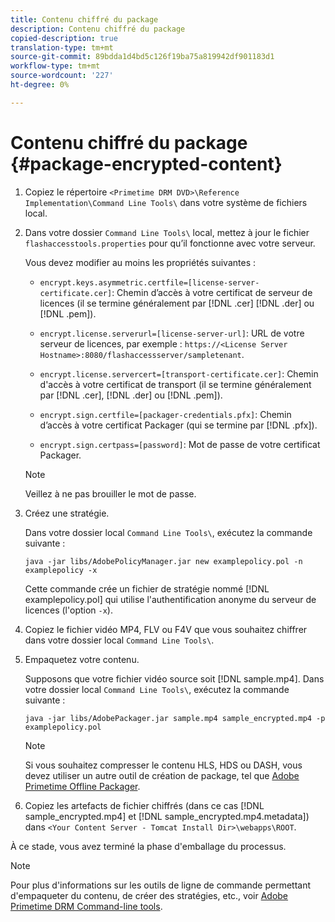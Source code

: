 ```yaml
---
title: Contenu chiffré du package
description: Contenu chiffré du package
copied-description: true
translation-type: tm+mt
source-git-commit: 89bdda1d4bd5c126f19ba75a819942df901183d1
workflow-type: tm+mt
source-wordcount: '227'
ht-degree: 0%

---
```



# Contenu chiffré du package {#package-encrypted-content}

1. Copiez le répertoire `<Primetime DRM DVD>\Reference Implementation\Command Line Tools\` dans votre système de fichiers local.
1. Dans votre dossier `Command Line Tools\` local, mettez à jour le fichier `flashaccesstools.properties` pour qu’il fonctionne avec votre serveur.

   Vous devez modifier au moins les propriétés suivantes :

   * `encrypt.keys.asymmetric.certfile=[license-server-certificate.cer]`: Chemin d’accès à votre certificat de serveur de licences (il se termine généralement par  [!DNL .cer] [!DNL .der] ou  [!DNL .pem]).

   * `encrypt.license.serverurl=[license-server-url]`: URL de votre serveur de licences, par exemple :     `https://<License Server Hostname>:8080/flashaccessserver/sampletenant`.

   * `encrypt.license.servercert=[transport-certificate.cer]`: Chemin d&#39;accès à votre certificat de transport (il se termine généralement par  [!DNL .cer],  [!DNL .der] ou  [!DNL .pem]).

   * `encrypt.sign.certfile=[packager-credentials.pfx]`: Chemin d’accès à votre certificat Packager (qui se termine par  [!DNL .pfx]).

   * `encrypt.sign.certpass=[password]`: Mot de passe de votre certificat Packager.
   >[!NOTE]
   >
   >Veillez à ne pas brouiller le mot de passe.

1. Créez une stratégie.

   Dans votre dossier local `Command Line Tools\`, exécutez la commande suivante :

   ```
   java -jar libs/AdobePolicyManager.jar new examplepolicy.pol -n examplepolicy -x
   ```

   Cette commande crée un fichier de stratégie nommé [!DNL examplepolicy.pol] qui utilise l&#39;authentification anonyme du serveur de licences (l&#39;option `-x`).
1. Copiez le fichier vidéo MP4, FLV ou F4V que vous souhaitez chiffrer dans votre dossier local `Command Line Tools\`.
1. Empaquetez votre contenu.

   Supposons que votre fichier vidéo source soit [!DNL sample.mp4]. Dans votre dossier local `Command Line Tools\`, exécutez la commande suivante :

   ```
   java -jar libs/AdobePackager.jar sample.mp4 sample_encrypted.mp4 -p examplepolicy.pol
   ```

   >[!NOTE]
   >
   >Si vous souhaitez compresser le contenu HLS, HDS ou DASH, vous devez utiliser un autre outil de création de package, tel que [Adobe Primetime Offline Packager](https://helpx.adobe.com/content/dam/help/en/primetime/guides/offline_packager_getting_started.pdf).

1. Copiez les artefacts de fichier chiffrés (dans ce cas [!DNL sample_encrypted.mp4] et [!DNL sample_encrypted.mp4.metadata]) dans `<Your Content Server - Tomcat Install Dir>\webapps\ROOT`.

À ce stade, vous avez terminé la phase d&#39;emballage du processus.

>[!NOTE]
>
>Pour plus d&#39;informations sur les outils de ligne de commande permettant d&#39;empaqueter du contenu, de créer des stratégies, etc., voir [Adobe Primetime DRM Command-line tools](../drm-reference-implementations/command-line-tools/command-line-tools-overview.md).
